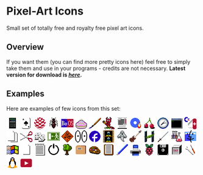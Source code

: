 # Pixel-Art Icons
Small set of totally free and royalty free pixel art icons. 

## Overview
If you want them (you can find more pretty icons here) feel free to simply take them and use in your programs - credits are not necessary. __Latest version for download is [*here*](https://github.com/tstamborski/pixelart-icons/releases/download/v2023.06/pixelart-icons-2023-06.zip).__

## Examples
Here are examples of few icons from this set:

![](png/2nd-calc32.png)
![](png/ace32.png)
![](png/amiga32.png)
![](png/ant32.png)
![](png/beos32.png)
![](png/birthday32.png)
![](png/brush32.png)
![](png/bsd32.png)
![](png/calendar32.png)
![](png/cdburner32.png)
![](png/cherries32.png)
![](png/clock32.png)
![](png/cmd32.png)
![](png/commodore-tool32.png)
![](png/copy32.png)
![](png/cut32.png)
![](png/dices32.png)
![](png/exit32.png)
![](png/explosive32.png)
![](png/eyes32.png)
![](png/facebook32.png)
![](png/film32.png)
![](png/ghost32.png)
![](png/guitar32.png)
![](png/haiku32.png)
![](png/katana32.png)
![](png/laboratory32.png)
![](png/macos32.png)
![](png/mswindows32.png)
![](png/newfile32.png)
![](png/notatnik32.png)
![](png/off32.png)
![](png/old-tree32.png)
![](png/openfile32.png)
![](png/palette32.png)
![](png/paste32.png)
![](png/pencil32.png)
![](png/printer32.png)
![](png/raspberrypi32.png)
![](png/savefile32.png)
![](png/tnt32.png)
![](png/tools32.png)
![](png/tux32.png)
![](png/youtube32.png)
